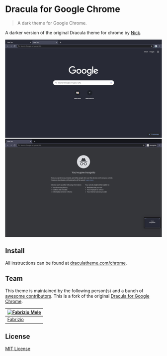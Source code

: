 # Dracula for Google Chrome
> A dark theme for Google Chrome.

A darker version of the original Dracula theme for chrome by [Nick](https://github.com/nickimola).

![Screenshot](./screenshot.jpg)
![Incognito Mode Screenshot](./screenshot-incognito.jpg)

## Install

All instructions can be found at [draculatheme.com/chrome](https://draculatheme.com/chrome).

## Team

This theme is maintained by the following person(s) and a bunch of [awesome contributors](https://github.com/orgs/dracula/people). This is a fork of the original [Dracula for Google Chrome](https://github.com/dracula/google-chrome).

[![Fabrizio Mele](https://avatars2.githubusercontent.com/u/9076837?v=3&s=70)](https://github.com/ukarim) |
--- |
[Fabrizio](https://github.com/melefabrizio)|

## License

[MIT License](./LICENSE)
